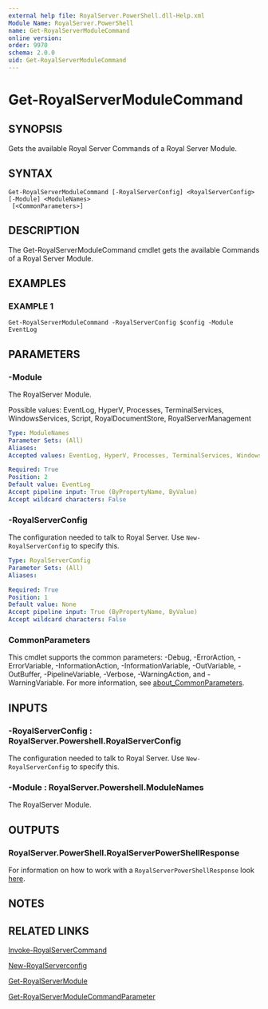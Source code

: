 ```yaml
---
external help file: RoyalServer.PowerShell.dll-Help.xml
Module Name: RoyalServer.PowerShell
name: Get-RoyalServerModuleCommand
online version:
order: 9970
schema: 2.0.0
uid: Get-RoyalServerModuleCommand
---
```


# Get-RoyalServerModuleCommand

## SYNOPSIS

Gets the available Royal Server Commands of a Royal Server Module.

## SYNTAX

```
Get-RoyalServerModuleCommand [-RoyalServerConfig] <RoyalServerConfig> [-Module] <ModuleNames>
 [<CommonParameters>]
```

## DESCRIPTION

The Get-RoyalServerModuleCommand cmdlet gets the available Commands of a Royal Server Module.

## EXAMPLES

### EXAMPLE 1

```
Get-RoyalServerModuleCommand -RoyalServerConfig $config -Module EventLog
```

## PARAMETERS

### -Module

The RoyalServer Module.

Possible values: EventLog, HyperV, Processes, TerminalServices, WindowsServices, Script, RoyalDocumentStore, RoyalServerManagement

```yaml
Type: ModuleNames
Parameter Sets: (All)
Aliases:
Accepted values: EventLog, HyperV, Processes, TerminalServices, WindowsServices, Script, RoyalDocumentStore, RoyalServerManagement, VMware

Required: True
Position: 2
Default value: EventLog
Accept pipeline input: True (ByPropertyName, ByValue)
Accept wildcard characters: False
```

### -RoyalServerConfig

The configuration needed to talk to Royal Server.
Use `New-RoyalServerConfig` to specify this.

```yaml
Type: RoyalServerConfig
Parameter Sets: (All)
Aliases:

Required: True
Position: 1
Default value: None
Accept pipeline input: True (ByPropertyName, ByValue)
Accept wildcard characters: False
```

### CommonParameters
This cmdlet supports the common parameters: -Debug, -ErrorAction, -ErrorVariable, -InformationAction, -InformationVariable, -OutVariable, -OutBuffer, -PipelineVariable, -Verbose, -WarningAction, and -WarningVariable. For more information, see [about_CommonParameters](http://go.microsoft.com/fwlink/?LinkID=113216).

## INPUTS

### -RoyalServerConfig : RoyalServer.Powershell.RoyalServerConfig

The configuration needed to talk to Royal Server.
Use `New-RoyalServerConfig` to specify this.

### -Module : RoyalServer.Powershell.ModuleNames

The RoyalServer Module.

## OUTPUTS

### RoyalServer.PowerShell.RoyalServerPowerShellResponse

For information on how to work with a `RoyalServerPowerShellResponse` look [here](./index.html#working-with-royal-server-responses).

## NOTES

## RELATED LINKS

[Invoke-RoyalServerCommand](Invoke-RoyalServerCommand.md)

[New-RoyalServerconfig](New-RoyalServerconfig.md)

[Get-RoyalServerModule](Get-RoyalServerModule.md)

[Get-RoyalServerModuleCommandParameter](Get-RoyalServerModuleCommandParameter.md)
